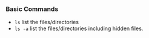 ### Basic Commands

* ` ls `  list the files/directories 
* ` ls -a `  list the files/directories including hidden files.
